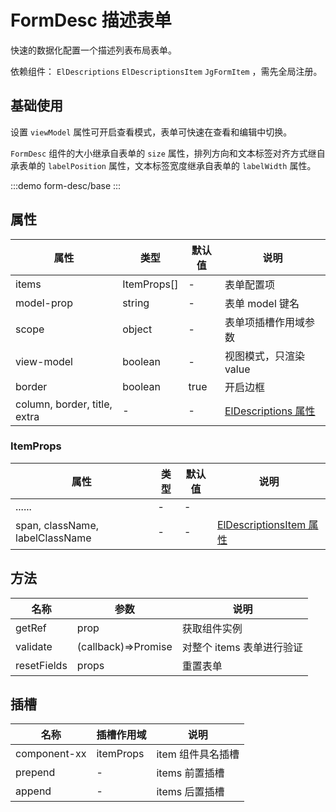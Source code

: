 # FormDesc 描述表单

快速的数据化配置一个描述列表布局表单。

依赖组件： `ElDescriptions` `ElDescriptionsItem` `JgFormItem` ，需先全局注册。

## 基础使用

设置 `viewModel` 属性可开启查看模式，表单可快速在查看和编辑中切换。

`FormDesc` 组件的大小继承自表单的 `size` 属性，排列方向和文本标签对齐方式继自承表单的 `labelPosition` 属性，文本标签宽度继承自表单的 `labelWidth` 属性。

:::demo
form-desc/base
:::

## 属性

| 属性 | 类型  | 默认值 | 说明  
| --- | ---   | ---   | ---
| items | ItemProps[] | - | 表单配置项
| model-prop | string | - | 表单 model 键名
| scope | object | - | 表单项插槽作用域参数
| view-model | boolean | - | 视图模式，只渲染 value
| border | boolean | true | 开启边框
| column, border, title, extra | -  | - | [ElDescriptions 属性](https://element-plus.gitee.io/zh-CN/component/descriptions.html#descriptions-%E5%B1%9E%E6%80%A7)

### ItemProps

| 属性 | 类型  | 默认值 | 说明  
| --- | ---   | ---   | ---
| ...... | -    | - | 
| span, className, labelClassName | -   |-|  [ElDescriptionsItem 属性](https://element-plus.gitee.io/zh-CN/component/descriptions.html#descriptions-item-%E5%B1%9E%E6%80%A7) |

## 方法

| 名称            | 参数  |   说明                                   |
| -----------    | ------- | -----------------------------  |
| getRef    | prop  |  获取组件实例        |
| validate  | (callback)=>Promise  | 对整个 items 表单进行验证        |
| resetFields | props | 重置表单

## 插槽

| 名称            | 插槽作用域|   说明                                   |
| -----------    |   ------- | -----------------------------  |
| component-xx        | itemProps |  item 组件具名插槽           |
| prepend        | - |   items 前置插槽           |
| append         | - |   items 后置插槽            |
